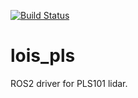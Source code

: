 [![Build Status](https://github.com/wuehr1999/lois_pls/actions/workflows/ros2.yml/badge.svg)](https://github.com/wuehr1999/lois_pls/actions/workflows/ros2.yml)

# lois_pls

ROS2 driver for PLS101 lidar.
